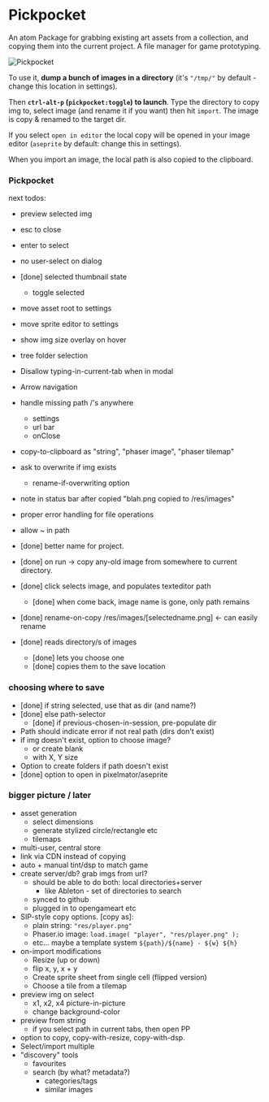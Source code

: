 # Pickpocket

An atom Package for grabbing existing art assets from a collection, and copying them into the current project. A file manager for game prototyping.

![Pickpocket](https://cloud.githubusercontent.com/assets/129330/15506386/6c08650a-2195-11e6-9b22-d25fea6dc3a5.png)

To use it, **dump a bunch of images in a directory** (it's `"/tmp/"` by default - change this location in settings).

Then **`ctrl-alt-p` (`pickpocket:toggle`) to launch**. Type the directory to copy img to, select image (and rename it if you want) then hit `import`. The image is copy & renamed to the target dir.

If you select `open in editor` the local copy will be opened in your image editor (`aseprite` by default: change this in settings).

When you import an image, the local path is also copied to the clipboard.

### Pickpocket

next todos:
  * preview selected img
  * esc to close
  * enter to select
  * no user-select on dialog
  * [done] selected thumbnail state
    * toggle selected
  * move asset root to settings
  * move sprite editor to settings
  * show img size overlay on hover
  * tree folder selection
  * Disallow typing-in-current-tab when in modal
  * Arrow navigation
  * handle missing path /'s anywhere
    * settings
    * url bar
    * onClose
  * copy-to-clipboard as "string", "phaser image", "phaser tilemap"
  * ask to overwrite if img exists
    * rename-if-overwriting option
  * note in status bar after copied "blah.png copied to /res/images"
  * proper error handling for file operations
  * allow ~ in path

  * [done] better name for project.
  * [done] on run -> copy any-old image from somewhere to current directory.
  * [done] click selects image, and populates texteditor path
    * [done] when come back, image name is gone, only path remains
  * [done] rename-on-copy    /res/images/[selectedname.png] <- can easily rename
  * [done] reads directory/s of images
    * [done] lets you choose one
    * [done] copies them to the save location

### choosing where to save
  * [done] if string selected, use that as dir (and name?)
  * [done] else path-selector
    * [done] if previous-chosen-in-session, pre-populate dir
  * Path should indicate error if not real path (dirs don't exist)
  * if img doesn't exist, option to choose image?
    * or create blank
    * with X, Y size
  * Option to create folders if path doesn't exist
  * [done] option to open in pixelmator/aseprite

### bigger picture / later
  * asset generation
    * select dimensions
    * generate stylized circle/rectangle etc
    * tilemaps
  * multi-user, central store
  * link via CDN instead of copying
  * auto + manual tint/dsp to match game
  * create server/db? grab imgs from url?
    * should be able to do both: local directories+server
      * like Ableton - set of directories to search
    * synced to github
    * plugged in to opengameart etc
  * SIP-style copy options. [copy as]:
    * plain string: `"res/player.png"`
    * Phaser.io image: `load.image( "player", "res/player.png" );`
    * etc... maybe a template system `${path}/${name} - ${w} ${h}`
  * on-import modifications
    * Resize (up or down)
    * flip x, y, x + y
    * Create sprite sheet from single cell (flipped version)
    * Choose a tile from a tilemap
  * preview img on select
    * x1, x2, x4 picture-in-picture
    * change background-color
  * preview from string
    * if you select path in current tabs, then open PP
  * option to copy, copy-with-resize, copy-with-dsp.
  * Select/import multiple
  * "discovery" tools
    * favourites
    * search (by what? metadata?)
      * categories/tags
      * similar images
